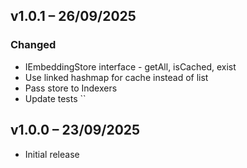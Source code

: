 ## v1.0.1 – 26/09/2025

### Changed
* IEmbeddingStore interface - getAll, isCached, exist 
* Use linked hashmap for cache instead of list
* Pass store to Indexers
* Update tests
``
## v1.0.0 – 23/09/2025
* Initial release